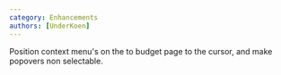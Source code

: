 ```yaml
---
category: Enhancements
authors: [UnderKoen]
---
```


Position context menu's on the to budget page to the cursor, and make popovers non selectable.
